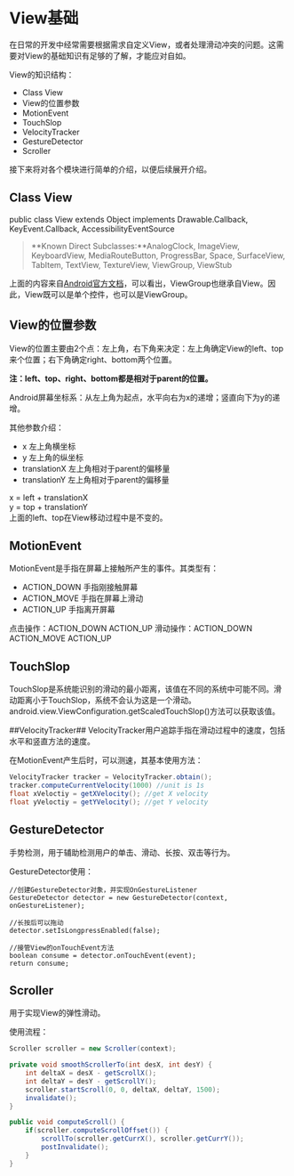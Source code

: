 # View基础
在日常的开发中经常需要根据需求自定义View，或者处理滑动冲突的问题。这需要对View的基础知识有足够的了解，才能应对自如。

View的知识结构：
 - Class View
 - View的位置参数
 - MotionEvent
 - TouchSlop
 - VelocityTracker
 - GestureDetector
 - Scroller

接下来将对各个模块进行简单的介绍，以便后续展开介绍。

## Class View
public class View extends Object implements Drawable.Callback, KeyEvent.Callback, AccessibilityEventSource
> **Known Direct Subclasses:**AnalogClock, ImageView, KeyboardView, MediaRouteButton, ProgressBar, Space, SurfaceView, TabItem, TextView, TextureView, ViewGroup, ViewStub

上面的内容来自[Android官方文档](https://developer.android.google.cn/reference/android/view/View.html)，可以看出，ViewGroup也继承自View。因此，View既可以是单个控件，也可以是ViewGroup。

## View的位置参数
View的位置主要由2个点：左上角，右下角来决定：左上角确定View的left、top来个位置；右下角确定right、bottom两个位置。

**注：left、top、right、bottom都是相对于parent的位置。**

Android屏幕坐标系：从左上角为起点，水平向右为x的递增；竖直向下为y的递增。

其他参数介绍：
 - x 左上角横坐标
 - y 左上角的纵坐标
 - translationX 左上角相对于parent的偏移量
 - translationY 左上角相对于parent的偏移量

x = left + translationX <br/>
y = top + translationY<br/>
上面的left、top在View移动过程中是不变的。

## MotionEvent
MotionEvent是手指在屏幕上接触所产生的事件。其类型有：
 - ACTION_DOWN 手指刚接触屏幕
 - ACTION_MOVE 手指在屏幕上滑动
 - ACTION_UP 手指离开屏幕

点击操作：ACTION_DOWN  ACTION_UP
滑动操作：ACTION_DOWN  ACTION_MOVE  ACTION_UP


## TouchSlop
TouchSlop是系统能识别的滑动的最小距离，该值在不同的系统中可能不同。滑动距离小于TouchSlop，系统不会认为这是一个滑动。
android.view.ViewConfiguration.getScaledTouchSlop()方法可以获取该值。

##VelocityTracker##
VelocityTracker用户追踪手指在滑动过程中的速度，包括水平和竖直方法的速度。

在MotionEvent产生后时，可以测速，其基本使用方法：
``` Java
VelocityTracker tracker = VelocityTracker.obtain();
tracker.computeCurrentVelocity(1000) //unit is 1s
float xVeloctiy = getXVelocity(); //get X velocity
float yVeloctiy = getYVelocity(); //get Y velocity
```

## GestureDetector
手势检测，用于辅助检测用户的单击、滑动、长按、双击等行为。

GestureDetector使用：
```
//创建GestureDetector对象，并实现OnGestureListener
GestureDetector detector = new GestureDetector(context, onGestureListener);

//长按后可以拖动
detector.setIsLongpressEnabled(false); 

//接管View的onTouchEvent方法
boolean consume = detector.onTouchEvent(event);
return consume;
```

## Scroller
用于实现View的弹性滑动。

使用流程：
``` Java
Scroller scroller = new Scroller(context);

private void smoothScrollerTo(int desX, int desY) {
    int deltaX = desX - getScrollX();
    int deltaY = desY - getScrollY();
    scroller.startScroll(0, 0, deltaX, deltaY, 1500);
    invalidate();
}

public void computeScroll() {
    if(scroller.computeScrollOffset()) {
        scrollTo(scroller.getCurrX(), scroller.getCurrY());
        postInvalidate();
    }
}
```
